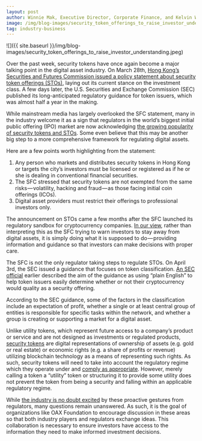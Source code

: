 ```yaml
---
layout: post
author: Winnie Mak, Executive Director, Corporate Finance, and Kelvin Wong, Senior Marketing Advisor, OAX Foundation
image: /img/blog-images/security_token_offerings_to_raise_investor_understanding.jpeg
tag: industry-business
---
```


![]({{ site.baseurl }}/img/blog-images/security_token_offerings_to_raise_investor_understanding.jpeg)

Over the past week, security tokens have once again become a major talking point in the digital asset industry. On March 28th, [Hong Kong’s Securities and Futures Commission issued a policy statement about security token offerings (STOs)](https://www.sfc.hk/web/EN/news-and-announcements/policy-statements-and-announcements/statement-on-security-token-offerings.html), laying out its current stance on the investment class. A few days later, the U.S. Securities and Exchange Commission (SEC) published its long-anticipated regulatory guidance for token issuers, which was almost half a year in the making.

While mainstream media has largely overlooked the SFC statement, many in the industry welcome it as a sign that regulators in the world’s biggest initial public offering (IPO) market are now acknowledging [the growing popularity of security tokens and STOs](https://www.scmp.com/tech/blockchain/article/2174684/sto-replacing-ico-new-sexy-cryptocurrency-community). Some even believe that this may be another big step to a more comprehensive framework for regulating digital assets. 

Here are a few points worth highlighting from the statement:
1. Any person who markets and distributes security tokens in Hong Kong or targets the city’s investors must be licensed or registered as if he or she is dealing in conventional financial securities. 
2. The SFC stressed that security tokens are not exempted from the same risks — volatility, hacking and fraud — as those facing initial coin offerings (ICOs). 
3. Digital asset providers must restrict their offerings to professional investors only.

The announcement on STOs came a few months after the SFC launched its regulatory sandbox for cryptocurrency companies. [In our view](https://medium.com/@OAX_Foundation/oax-regulatory-breakfast-bridging-the-knowledge-gap-in-a-decentralized-ecosystem-3939790c41cf), rather than interpreting this as the SFC trying to warn investors to stay away from digital assets, it is simply doing what it is supposed to do — providing information and guidance so that investors can make decisions with proper care.

The SFC is not the only regulator taking steps to regulate STOs. On April 3rd, the SEC issued a guidance that focuses on token classification. [An SEC official](https://bitcoinnews.network/2019/04/03/the-sec-just-released-its-crypto-token-guidance/) earlier described the aim of the guidance as using “plain English” to help token issuers easily determine whether or not their cryptocurrency would quality as a security offering. 
 
According to the SEC guidance, some of the factors in the classification include an expectation of profit, whether a single or at least central group of entities is responsible for specific tasks within the network, and whether a group is creating or supporting a market for a digital asset.

Unlike utility tokens, which represent future access to a company’s product or service and are not designed as investments or regulated products, [security tokens](https://www.coindesk.com/security-token-offerings-a-way-past-the-secs-incomplete-crypto-guidance) are digital representations of ownership of assets (e.g. gold or real estate) or economic rights (e.g. a share of profits or revenue) utilizing blockchain technology as a means of representing such rights. As such, security tokens will need to take into account the regulatory regime which they operate under and [comply as appropriate](https://cryptolawinsider.com/investing-in-stos/). However, merely calling a token a “utility” token or structuring it to provide some utility does not prevent the token from being a security and falling within an applicable regulatory regime.

While [the industry is no doubt excited](https://finance.yahoo.com/news/security-token-offerings-stos-way-141243766.html) by these proactive gestures from regulators, many questions remain unanswered. As such, it is the goal of organizations like OAX Foundation to encourage discussion in these areas so that both industry players and regulators exchange ideas. This collaboration is necessary to ensure investors have access to the information they need to make informed investment decisions.

